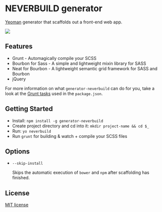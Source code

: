 # NEVERBUILD generator

[Yeoman](http://yeoman.io) generator that scaffolds out a front-end web app.

![](http://i.imgur.com/5YLfo6S.png)


## Features

* Grunt - Automagically compile your SCSS
* Bourbon for Sass - A simple and lightweight mixin library for SASS
* Neat for Bourbon - A lightweight semantic grid framework for SASS and Bourbon
* jQuery

For more information on what `generator-neverbuild` can do for you, take a look at the [Grunt tasks](https://github.com/yeoman/generator-webapp/blob/master/app/templates/_package.json) used in the `package.json`.


## Getting Started

- Install: `npm install -g generator-neverbuild`
- Create project directory and cd into it: `mkdir project-name && cd $_`
- Run: `yo neverbuild`
- Run `grunt` for building & watch + compile your SCSS files


## Options

* `--skip-install`

  Skips the automatic execution of `bower` and `npm` after scaffolding has finished.


## License

[MIT license](http://opensource.org/licenses/MIT)